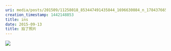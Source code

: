 ```yaml
---
uri: media/posts/201509/11258018_853447491435844_1696630084_n_17843766550033595.jpg
creation_timestamp: 1442148853
title: ins
date: 2015-09-13
title: 拍了照片
---
```


![](media/posts/201509/11258018_853447491435844_1696630084_n_17843766550033595.jpg)

